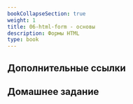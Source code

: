 ```yaml
---
bookCollapseSection: true
weight: 1
title: 06-html-form - основы
description: Формы HTML
type: book
---
```

## 

## Дополнительные ссылки


## Домашнее задание
